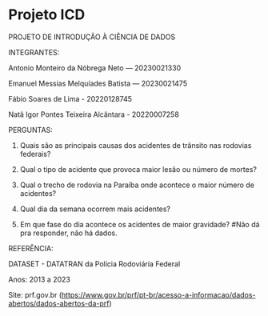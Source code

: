 # Projeto ICD
 PROJETO DE INTRODUÇÃO À CIÊNCIA DE DADOS

INTEGRANTES: 

Antonio Monteiro da Nóbrega Neto — 20230021330

Emanuel Messias Melquíades Batista — 20230021475

Fábio Soares de Lima - 20220128745

Natã Igor Pontes Teixeira Alcântara - 20220007258


PERGUNTAS:



1. Quais são as principais causas dos acidentes de trânsito nas rodovias federais?

2. Qual o tipo de acidente que provoca maior lesão ou número de mortes?

3. Qual o trecho de rodovia na Paraíba onde acontece o maior número de acidentes?

4. Qual dia da semana ocorrem mais acidentes?

5. Em que fase do dia acontece os acidentes de maior gravidade?
#Não dá pra responder, não há dados.



REFERÊNCIA:

DATASET - DATATRAN da Polícia Rodoviária Federal

Anos: 2013 a 2023

Site: prf.gov.br (https://www.gov.br/prf/pt-br/acesso-a-informacao/dados-abertos/dados-abertos-da-prf)
